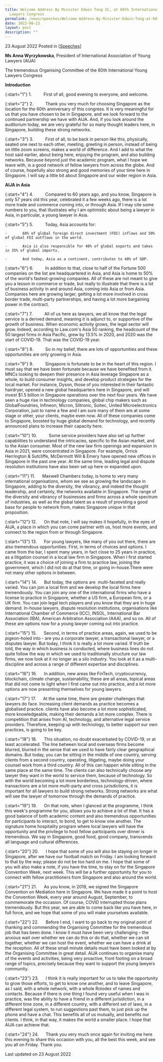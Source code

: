 ```yaml
---
title: Welcome Address By Minister Edwin Tong SC, at 60th International Young
  Lawyers Congress
permalink: /news/speeches/Welcome-Address-By-Minister-Edwin-Tong-at-60th-International-Young-Lawyers-Congress
date: 2022-08-23
layout: post
description: ""
---
```

23 August 2022 Posted in [[Speeches](/news/speeches)]

**Ms Anna Wyrzykowska**, President of International Association of Young Lawyers (AIJA)

The tremendous Organising Committee of the 60th International Young Lawyers Congress

**Introduction**

{:start="1"}
1.          First of all, good evening to everyone, and welcome.

{:start="2"}
2.          Thank you very much for choosing Singapore as the location for the 60th anniversary of this congress. It is very meaningful for us that you have chosen to be in Singapore, and we look forward to the continued partnership we have with AIJA. And, if you look around the auditorium today, we are very grateful for so many thought leaders here, in Singapore, building these strong networks.

{:start="3"}
3.          First of all, to be back in person like this, physically, seated one next to each other, meeting, greeting in person, instead of being on little zoom screens, makes a world of difference. And I add to what the host said earlier, about being here, enjoying the program, and also building networks. Because beyond just the academic program, what I hope we leave with, is a good network of fellow lawyers from across the globe. And of course, hopefully also strong and good memories of your time here in Singapore. I will say a little bit about Singapore and our wider region in Asia.

**AIJA in Asia**

{:start="4"}
4.          Compared to 60 years ago, and you know, Singapore is only 57 years old this year, celebrated it a few weeks ago, there is a lot more trade and commerce coming into, or through Asia. If I may cite some numbers to you, that illustrates why I am optimistic about being a lawyer in Asia, in particular, a young lawyer in Asia.

{:start="5"}
5.          Today, Asia accounts for:

	·       60% of global foreign direct investment (FDI) inflows and 50% of global FDI outflows in the world.

	·       Asia is also responsible for 40% of global exports and takes in 35% of global imports.

	·       And today, Asia as a continent, contributes to 40% of GDP.

{:start="6"}
6.          In addition to that, close to half of the Fortune 500 companies on the list are headquartered in Asia, and Asia is home to 50% of the world's fastest-growing companies. All of these are not meant to give you a lesson in commerce or trade, but really to illustrate that there is a lot of business activity in and around Asia, coming into Asia or from Asia. Companies here are growing larger, getting a lot more involved in cross border trade, multi-party partnerships, and having a lot more bargaining power in the contract.

{:start="7"}
7.          All of us here as lawyers, we all know that the legal service is a derived demand, meaning it is adjunct to, or supportive of the growth of business. When economic activity grows, the legal sector will grow. Indeed, according to Law.com's Asia 50 ranking, the headcount of the 50 largest firms in Asia Pacific, grew by 13.5% in 2020, and 2020 was the start of COVID-19. That was the COVID-19 year.

{:start="8"}
8.          So in my belief, there are lots of opportunities and these opportunities are only growing in Asia.

{:start="9"}
9.          Singapore is fortunate to be in the heart of this region. I must say that we have been fortunate because we have benefited from it. MNCs looking to deepen their presence in Asia leverage Singapore as a whole, to build consumer insights, and develop product strategies for the local market. For instance, Dyson, those of you interested in their fantastic hairdryer, opened a new global headquarters here in Singapore, and will invest $1.5 billion in Singapore operations over the next four years. We have seen a huge rise in technology companies, global chip makers such as GlobalFoundries, Infineon, Micron, Siltronic, Soitec, United Microelectronics Corporation, just to name a few and I am sure many of them are at some stage or other, your clients, maybe even now. All of these companies come to Singapore, boosted by huge global demand for technology, and recently announced plans to increase their capacity here.

{:start="10"}
10.          Some service providers have also set up further capabilities to understand the intricacies, specific to the Asian market, and to the Asian consumer. Most of the new law firm openings and expansion in Asia in 2021, were concentrated in Singapore. For example, Orrick Herrington & Sutcliffe, McDermott Will & Emery have opened new offices in Singapore in the past one year. At the same time, leading legal and dispute resolution institutions have also been set up here or expanded upon.

{:start="11"}
11.      Maxwell Chambers today, is home to very many international organisations, whom we see as growing the landscape in Singapore, adding to the diversity, the vibrancy, and indeed the thought leadership, and certainly, the networks available in Singapore. The range of the diversity and vibrancy of businesses and firms across a whole spectrum of industries, as well as the global talent as a result of providing a good base for people to network from, makes Singapore unique in that proposition.

{:start="12"}
12.      On that note, I will say makes it hopefully, in the eyes of AIJA, a place in which you can come partner with us, host more events, and connect to the region from or through Singapore.

{:start="13"}
13.      For young lawyers, like many of you out there, there are also tremendous opportunities. First, in terms of choices and options. I came from the bar, I spent many years, in fact close to 25 years in practice, as a litigation counsel in a local law firm in Singapore. When I first started practice, it was a choice of joining a firm to practice law, joining the government, which I did not do at that time, or going in-house.There were not many other options in between.

{:start="14"}
14.      But today, the options are  multi-faceted and really varied. You can join a local firm and we develop the local firms here tremendously. You can join any one of the international firms who have a license to practice in Singapore, whether a US firm, a European firm, or a UK firm. You can join legal tech players and you know that they are in huge demand. In-house lawyers, dispute resolution institutions, organisations like International Chamber of Commerce (ICC), INSOL, International Bar Association (IBA), American Arbitration Association (AAA), and so on. All of these are options now for a young lawyer coming out into practice.

{:start="15"}
15.      Second, in terms of practice areas, again, we used to be pigeon-holed into - are you a corporate lawyer, a transactional lawyer, or a disputes lawyer. But today, I think it is really a lot more varied. If truth be told, the way in which business is conducted, where business lines do not quite follow the way in which we used to traditionally structure our law firms, we now look at it no longer as a silo industry. You look at it as a multi-discipline and across a range of different expertise and disciplines.

{:start="16"}
16.      In addition, new areas like FinTech, cryptocurrency, blockchain, climate change, sustainability, these are all areas, topical areas that did not come to light when I first came out into practice, and a lot more options are now presenting themselves for young lawyers.

{:start="17"}
17.      At the same time, there are greater challenges that lawyers do face. Increasing client demands as practice becomes a globalised practice. clients have also become a lot more sophisticated, more knowledgeable, making their demands a lot more complex. There is competition that arises from AI, technology, and alternative legal service providers. Therefore, keeping up with technology, to better support our own practices, is going to be key.

{:start="18"}
18.      This situation, no doubt exacerbated by COVID-19, or at least accelerated. The line between local and overseas firms become blurred, blurred in the sense that we used to have fairly clear geographical domains. But today, you can be sitting in the middle of one country, serving clients from a second country, operating, litigating, maybe doing your counsel work from a third country. All of this can happen while sitting in the same place at the same time. The clients can also technically choose any lawyer they want in the world to service them, because of technology. So with the world becoming a lot more borderless, technology-driven, where transactions are a lot more multi-party and cross jurisdictions, it is important for all lawyers to build strong networks. Strong networks are what will see the lawyer of tomorrow through the demands of practice.

{:start="19"}
19.      On that note, when I glanced at the programme, I think this week's programme for you, allows you to achieve a lot of that. It has a good balance of both academic content and also tremendous opportunities for participants to interact, to bond, to get to know one another. The signature home hospitality program where local lawyers will have the opportunity and the privilege to host fellow participants over dinner is tremendous. We say in Singapore, good food, good company, transcends all language and cultural differences.

{:start="20"}
20.      I hope that some of you will also be staying on longer in Singapore, after we have our football match on Friday. I am looking forward to that by the way; please do not be too hard on me. I hope that some of you will also make a note, if you have the time, to stay on for the Singapore Convention Week, next week. This will be a further opportunity for you to connect with fellow practitioners from Singapore and also around the world.

{:start="21"}
21.      As you know, in 2019, we signed the Singapore Convention on Mediation here in Singapore. We have made it a point to host the Convention Week, every year around August, September, to commemorate the occasion. Of course, COVID interrupted those plans tremendously. But this year, we are able to come back like you have here, in full force, and we hope that some of you will make yourselves available.

{:start="22"}
22.      Before I end, I want to go back to my original point of thanking and commending the Organising Committee for the tremendous job that has been done. I know it must have been very challenging – the anxious wait over whether we can do this or do that, whether we can sit together, whether we can host the event, whether we can have a drink at the reception. All of these small minute details must have been looked at by the Organising Committee in great detail. AIJA continues to organise many of the events and activities, being very proactive, front footing on a broad range of topics, precisely because they want to support the young lawyers community.

{:start="23"}
23.      I think it is really important for us to take the opportunity to grow those efforts, to get to know one another, and to leave Singapore, as I said, with a whole network, with a whole Rolodex of names and contacts. Because if there is one thing I found very useful when I was in practice, was the ability to have a friend in a different jurisdiction, in a different time zone, in a different country, with a different set of laws, in a different legal system, to run suggestions past them, to just pick up the phone and have a chat. This benefits all of us mutually, and benefits our clients. I think, in that way, it makes the world a smaller place. I hope that AIJA can achieve that.

{:start="24"}
24.      Thank you very much once again for inviting me here this evening to share this occasion with you, all the best this week, and see you all on Friday. Thank you.


<p class="right-side-updated">Last updated on 23 August 2022</p>